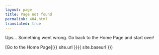```yaml
---
layout: page
title: Page not found
permalink: 404.html
translated: true
---
```


Ups... Something went wrong. Go back to the Home Page and start over!

[Go to the Home Page]({{ site.url }}{{ site.baseurl }})
